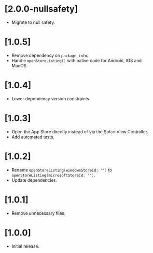 # [2.0.0-nullsafety]

- Migrate to null safety.

# [1.0.5]

- Remove dependency on `package_info`.
- Handle `openStoreListing()` with native code for Android, IOS and MacOS.

# [1.0.4]

- Lower dependency version constraints

# [1.0.3]

- Open the App Store directly instead of via the Safari View Controller.
- Add automated tests.

# [1.0.2]

- Rename `openStoreListing(windowsStoreId: '')` to `openStoreListing(microsoftStoreId: '')`.
- Update dependencies.

# [1.0.1]

- Remove unnecessary files.

# [1.0.0]

- Initial release.
